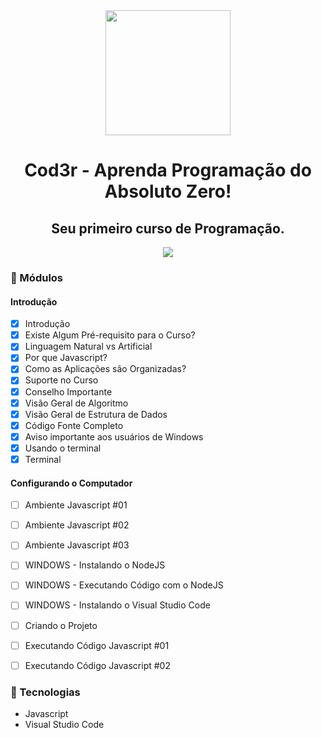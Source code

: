 <div align="center">
    <img src="https://s3.amazonaws.com/thinkific-import/220759/course_player_logo/1587411051149pretalogo200.png" width="200">
    <h1>Cod3r - Aprenda Programação do Absoluto Zero!</h1>
    <h2>Seu primeiro curso de Programação.</h2>
</div>

<div align="center">
    <img src="video.gif">
</div>


### :memo: Módulos

#### Introdução
- [x] Introdução
- [x] Existe Algum Pré-requisito para o Curso?
- [x] Linguagem Natural vs Artificial
- [x] Por que Javascript?
- [x] Como as Aplicações são Organizadas?
- [x] Suporte no Curso
- [x] Conselho Importante
- [x] Visão Geral de Algoritmo
- [x] Visão Geral de Estrutura de Dados
- [x] Código Fonte Completo
- [x] Aviso importante aos usuários de Windows
- [x] Usando o terminal
- [x] Terminal

#### Configurando o Computador
- [ ] Ambiente Javascript #01
- [ ] Ambiente Javascript #02
- [ ] Ambiente Javascript #03
- [ ] WINDOWS - Instalando o NodeJS
- [ ] WINDOWS - Executando Código com o NodeJS
- [ ] WINDOWS - Instalando o Visual Studio Code
- [ ] Criando o Projeto
- [ ] Executando Código Javascript #01
- [ ] Executando Código Javascript #02


### :hammer: Tecnologias
<ul>
    <li>Javascript</li>
    <li>Visual Studio Code</li>
</ul>
